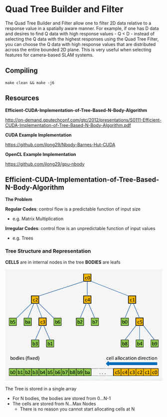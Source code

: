 # Quad Tree Builder and Filter

The Quad Tree Builder and Filter allow one to filter 2D data relative to a response value
in a spatially aware manner. For example, if one has D data and desires to find Q data with
high response values - Q < D - instead of selecting the Q data with the highest responses
using the Quad Tree Filter, you can choose the Q data with high response values that are
distributed across the entire bounded 2D plane. This is very useful when selecting features
for camera-based SLAM systems.

## Compiling

```console
make clean && make -j6
```

## Resources

**Efficient-CUDA-Implementation-of-Tree-Based-N-Body-Algorithm**

<http://on-demand.gputechconf.com/gtc/2012/presentations/S0111-Efficient-CUDA-Implementation-of-Tree-Based-N-Body-Algorithm.pdf>

**CUDA Example Implementation**

<https://github.com/jlong29/Nbody-Barnes-Hut-CUDA>

**OpenCL Example Implementation**

<https://github.com/jlong29/gpu-nbody>

## Efficient-CUDA-Implementation-of-Tree-Based-N-Body-Algorithm

**The Problem**

**Regular Codes**: control flow is a predictable function of input size

* e.g. Matrix Multiplication

**Irregular Codes**: control flow is an unpredictable function of input values

* e.g. Trees

### Tree Structure and Representation

**CELLS** are in internal nodes in the tree
**BODIES** are leafs

![Tree Structure](./data/Tree-GPU-Struct.png)

The Tree is stored in a single array

* For N bodies, the bodies are stored from 0...N-1
* The cells are stored from N...Max Nodes
	* There is no reason you cannot start allocating cells at N
